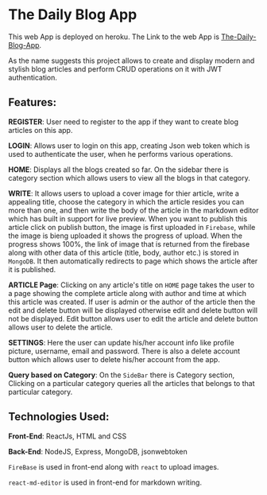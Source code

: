 # The Daily Blog App

This web App is deployed on heroku. The Link to the web App is [The-Daily-Blog-App](https://the-daily-blog-app.herokuapp.com/).


As the name suggests this project allows to create and display modern and stylish blog articles and perform CRUD operations on it with JWT authentication.

## Features:

**REGISTER**: User need to register to the app if they want to create blog articles on this app.

**LOGIN**: Allows user to login on this app, creating Json web token which is used to authenticate the user, when he performs various operations.

**HOME**: Displays all the blogs created so far. On the sidebar there is category section which allows users to view all the blogs in that category.

**WRITE**: It allows users to upload a cover image for thier article, write a appealing title, choose the category in which the article resides you can more than one, and then write the body of the article in the markdown editor which has built in support for live preview. When you want to publish this article click on publish button, the image is first uploaded in `Firebase`, while the image is bieng uploaded it shows the progress of upload. When the progress shows 100%, the link of image that is returned from the firebase along with other data of this article (title, body, author etc.) is stored in `MongoDB`. It then automatically redirects to page which shows the article after it is published.

**ARTICLE Page**: Clicking on any article's title on `HOME` page takes the user to a page showing the complete article along with author and time at which this article was created. If user is admin or the author of the article then the edit and delete button will be displayed otherwise edit and delete button will not be displayed. Edit button allows user to edit the article and delete button allows user to delete the article.

**SETTINGS**: Here the user can update his/her account info like profile picture, username, email and password. There is also a delete account button which allows user to delete his/her account from the app.

**Query based on Category**: On the `SideBar` there is Category section, Clicking on a particular category queries all the articles that belongs to that particular category.

## Technologies Used:

**Front-End**: ReactJs, HTML and CSS

**Back-End**: NodeJS, Express, MongoDB, jsonwebtoken

`FireBase` is used in front-end along with `react` to upload images.

`react-md-editor` is used in front-end for markdown writing. 